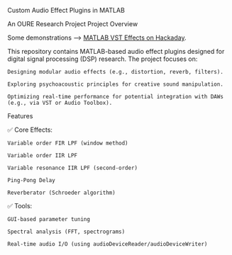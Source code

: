 Custom Audio Effect Plugins in MATLAB

An OURE Research Project
Project Overview

Some demonstrations --> [MATLAB VST Effects on Hackaday](https://hackaday.io/project/202844-matlab-vst-effects). 

This repository contains MATLAB-based audio effect plugins designed for digital signal processing (DSP) research. The project focuses on:

    Designing modular audio effects (e.g., distortion, reverb, filters).

    Exploring psychoacoustic principles for creative sound manipulation.

    Optimizing real-time performance for potential integration with DAWs (e.g., via VST or Audio Toolbox).

Features

✅ Core Effects:

    Variable order FIR LPF (window method)
    
    Variable order IIR LPF

    Variable resonance IIR LPF (second-order)

    Ping-Pong Delay 

    Reverberator (Schroeder algorithm)

✅ Tools:

    GUI-based parameter tuning

    Spectral analysis (FFT, spectrograms)

    Real-time audio I/O (using audioDeviceReader/audioDeviceWriter)

